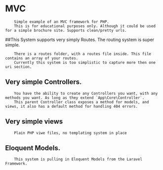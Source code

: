 # MVC
		Simple example of an MVC framework for PHP.
		This is for educational purposes only. Although it could be used for a simple brochure site. Supports clean/pretty urls.

##This System supports very simply Routes.
		The routing system is super simple.

		There is a routes folder, with a routes file inside. This file contains an array of your routes.
		Currently this system is too simplistic to capture more then one uri section.

## Very simple Controllers.
     
		You have the ability to create any Controllers you want, with any methods you want. As long as they extend `App\Core\Controller`.
		This parent Controller class exposes a method for models, and views, it also has a default method for handling 404 errors.

## Very simple views
		Plain PHP viwe files, no templating system in place

## Eloquent Models. 
		This system is pulling in Eloquent Models from the Laravel Framework. 
